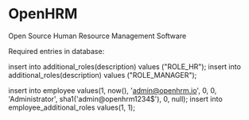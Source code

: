 # OpenHRM
Open Source Human Resource Management Software

Required entries in database:

insert into additional_roles(description) values ("ROLE_HR");
insert into additional_roles(description) values ("ROLE_MANAGER");

insert into employee values(1, now(), 'admin@openhrm.io', 0, 0, 'Administrator', sha1('admin@openhrm1234$'), 0, null);
insert into employee_additional_roles values(1, 1);